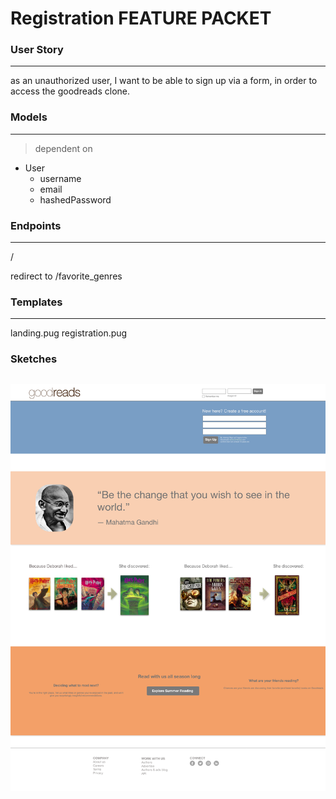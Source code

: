# Registration FEATURE PACKET

### User Story
---

as an unauthorized user,
I want to be able to sign up via a form,
in order to access the goodreads clone.


### Models
---

> dependent on
- User
  - username
  - email
  - hashedPassword



### Endpoints
---

/

redirect to /favorite_genres



### Templates
---
landing.pug
registration.pug

### Sketches

![Landing](../images/landing.png)
---
